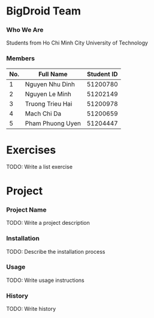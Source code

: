 # BigDroid Team
### Who We Are
Students from Ho Chi Minh City University of Technology
### Members
| No. |     Full Name    | Student ID |
|-----|------------------|------------|
| 1   | Nguyen Nhu Dinh  | 51200780   |
| 2   | Nguyen Le Minh   | 51202149   |
| 3   | Truong Trieu Hai | 51200978   |
| 4   | Mach Chi Da      | 51200659   |
| 5   | Pham Phuong Uyen | 51204447   |

# Exercises
TODO: Write a list exercise

# Project
### Project Name
TODO: Write a project description

### Installation

TODO: Describe the installation process

### Usage

TODO: Write usage instructions

### History
TODO: Write history